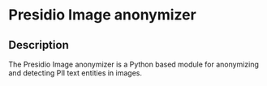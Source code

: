 # Presidio Image anonymizer

## Description

The Presidio Image anonymizer is a Python based module for anonymizing and detecting PII text
entities in images.

